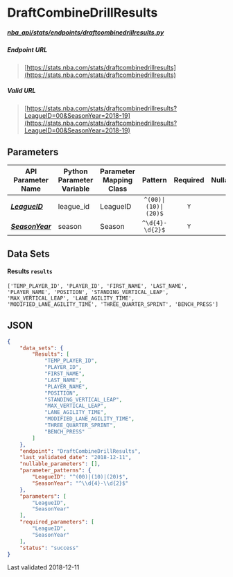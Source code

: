 # DraftCombineDrillResults
##### [nba_api/stats/endpoints/draftcombinedrillresults.py](https://github.com/swar/nba_api/blob/master/nba_api/stats/endpoints/draftcombinedrillresults.py)

##### Endpoint URL
>[https://stats.nba.com/stats/draftcombinedrillresults](https://stats.nba.com/stats/draftcombinedrillresults)

##### Valid URL
>[https://stats.nba.com/stats/draftcombinedrillresults?LeagueID=00&SeasonYear=2018-19](https://stats.nba.com/stats/draftcombinedrillresults?LeagueID=00&SeasonYear=2018-19)

## Parameters
API Parameter Name | Python Parameter Variable | Parameter Mapping Class | Pattern | Required | Nullable
------------ | ------------ | ------------ | :-----------: | :---: | :---:
[_**LeagueID**_](https://github.com/swar/nba_api/blob/master/docs/nba_api/stats/library/parameters.md#LeagueID) | league_id | LeagueID | `^(00)\|(10)\|(20)$` | `Y` |  | 
[_**SeasonYear**_](https://github.com/swar/nba_api/blob/master/docs/nba_api/stats/library/parameters.md#SeasonYear) | season | Season | `^\d{4}-\d{2}$` | `Y` |  | 

## Data Sets
#### Results `results`
```text
['TEMP_PLAYER_ID', 'PLAYER_ID', 'FIRST_NAME', 'LAST_NAME', 'PLAYER_NAME', 'POSITION', 'STANDING_VERTICAL_LEAP', 'MAX_VERTICAL_LEAP', 'LANE_AGILITY_TIME', 'MODIFIED_LANE_AGILITY_TIME', 'THREE_QUARTER_SPRINT', 'BENCH_PRESS']
```


## JSON
```json
{
    "data_sets": {
        "Results": [
            "TEMP_PLAYER_ID",
            "PLAYER_ID",
            "FIRST_NAME",
            "LAST_NAME",
            "PLAYER_NAME",
            "POSITION",
            "STANDING_VERTICAL_LEAP",
            "MAX_VERTICAL_LEAP",
            "LANE_AGILITY_TIME",
            "MODIFIED_LANE_AGILITY_TIME",
            "THREE_QUARTER_SPRINT",
            "BENCH_PRESS"
        ]
    },
    "endpoint": "DraftCombineDrillResults",
    "last_validated_date": "2018-12-11",
    "nullable_parameters": [],
    "parameter_patterns": {
        "LeagueID": "^(00)|(10)|(20)$",
        "SeasonYear": "^\\d{4}-\\d{2}$"
    },
    "parameters": [
        "LeagueID",
        "SeasonYear"
    ],
    "required_parameters": [
        "LeagueID",
        "SeasonYear"
    ],
    "status": "success"
}
```

Last validated 2018-12-11